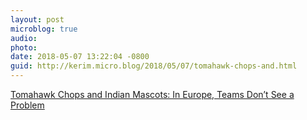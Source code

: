 ```yaml
---
layout: post
microblog: true
audio: 
photo: 
date: 2018-05-07 13:22:04 -0800
guid: http://kerim.micro.blog/2018/05/07/tomahawk-chops-and.html
---
```

[Tomahawk Chops and Indian Mascots: In Europe, Teams Don’t See a Problem](https://mobile.nytimes.com/2018/05/07/sports/native-american-mascots-europe.html) 
